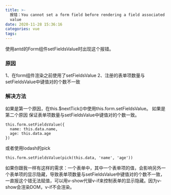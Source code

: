 ```yaml
---
title: >-
  报错：You cannot set a form field before rendering a field associated with the
  value
date: 2020-11-28 15:36:16
categories: vue
tags:
---
```


使用antd的Form组件setFieldsValue时出现这个报错。

<!--more-->

### 原因
1、在form组件渲染之前使用了setFieldsValue
2、注册的表单项数量与setFieldsValue中键值对的个数不一致


### 解决方法
如果是第一个原因，在this.$nextTick()中使用this.form.setFieldsValue。
如果是第二个原因
保证表单项数量与setFieldsValue中键值对的个数一致。
```
this.form.setFieldsValue({
  name: this.data.name,
  age: this.data.age
})
```
或者使用lodash的pick
```
this.form.setFieldsValue(pick(this.data, 'name', 'age'))
```


如果你跟我一样有这样的需求：一个表单中，其中一个表单项的值，会影响另外一个表单项的显示隐藏，导致表单项数量与setFieldsValue中键值对的个数不一致，一直报这个错无法赋值，可以用v-show代替v-if来控制表单的显示隐藏。因为v-show会渲染DOM，v-if不会渲染。